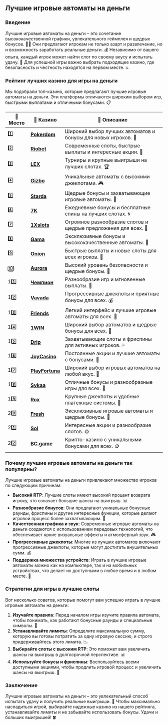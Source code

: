## Лучшие игровые автоматы на деньги

### Введение
Лучшие игровые автоматы на деньги – это сочетание высококачественной графики, увлекательного геймплея и щедрых бонусов. 🎰💸 Они предлагают игрокам не только азарт и развлечение, но и возможность заработать реальные деньги. 💰 Независимо от вашего опыта, каждый игрок может найти слот по своему вкусу и испытать удачу. 🎉 Для успешной игры важно выбрать подходящее казино, где безопасность и честность находятся на первом месте. 🔝

### Рейтинг лучших казино для игры на деньги
Мы подобрали топ-казино, которые предлагают лучшие игровые автоматы на деньги. Эти платформы отличаются широким выбором игр, быстрыми выплатами и отличными бонусами. 📋

| 🥇 **Место** | 🎰 **Казино** | 💬 **Описание** |
|-------------|-------------|----------------|
| 1️⃣ | [**Pokerdom**](https://brandplay.link/4k77v2yx) | Широкий выбор лучших автоматов и бонусы для новых игроков. 🎁 |
| 2️⃣ | [**Riobet**](https://brandplay.link/7xBLTPyj) | Современные слоты, быстрые выплаты и интересные акции. 🤑 |
| 3️⃣ | [**LEX**](https://brandplay.link/zW4hdDFV) | Турниры и крупные выигрыши на лучших слотах. 🏆 |
| 4️⃣ | [**Gizbo**](https://brandplay.link/bprXw4YV) | Уникальные автоматы с высокими джекпотами. 🎮 |
| 5️⃣ | [**Starda**](https://brandplay.link/fB7xwRFL) | Щедрые бонусы и захватывающие игровые автоматы. 🌟 |
| 6️⃣ | [**7K**](https://brandplay.link/BvQyFShp) | Ежедневные бонусы и бесплатные спины на лучших слотах. 🌀 |
| 7️⃣ | [**1Xslots**](https://brandplay.link/hSB1khtr) | Огромное разнообразие слотов и щедрые предложения для всех. 🎰 |
| 8️⃣ | [**Gama**](https://brandplay.link/j6NMKsDz) | Эксклюзивные бонусы и высококачественные автоматы. 🧩 |
| 9️⃣ | [**Onion**](https://brandplay.link/zBGRVpQ9) | Быстрые выплаты и новые слоты для всех игроков. 💎 |
| 🔟 | [**Aurora**](https://10trafic-stat2.com/click/668546556bcc6313411604bd/6766/13032/subaccount) | Высокий уровень безопасности и щедрые бонусы. 🚀 |
| 11️⃣ | [**Чемпион**](https://temon-gter.cfd/go/lRq?p80412p304504pcc44t17455) | Разнообразие игр и мгновенные выплаты. 🥇 |
| 12️⃣ | [**Vavada**](https://vavadapartner.pro/?promo=ea5c9275-6854-4505-94fc-95ab18221945-linkb2) | Прогрессивные джекпоты и приятные бонусы для всех. 💰 |
| 13️⃣ | [**Friends**](https://gofriends.run/linkb2) | Легкий интерфейс и лучшие игровые автоматы для всех. 👯 |
| 14️⃣ | [**1WIN**](https://brandplay.link/smXVpBbG) | Широкий выбор автоматов и щедрые бонусы для всех. 🎲 |
| 15️⃣ | [**Drip**](https://drp-ircp01.com/c07e6a3db) | Захватывающие слоты и фриспины для активных игроков. 💦 |
| 16️⃣ | [**JoyCasino**](https://rpc30.call2me.pro/?/ru/registration?apkpop=0&partner=p24970p3291217pc98f) | Постоянные акции и лучшие автоматы с бонусами. 🎉 |
| 17️⃣ | [**PlayFortuna**](https://fortunapromo.net/alt/playfortuna/registration?0dc4a9362a71feb7e3f165fb8e766f70) | Широкий выбор игровых автоматов на любой вкус. 💎 |
| 18️⃣ | [**Sykaa**](https://s-two-way.com/?source=linkb2&pid=30697) | Отличные бонусы и разнообразные игры для всех. 🌈 |
| 19️⃣ | [**Rox**](https://rox-pvwfpjgcxe.com/cb1ee18a5) | Крупные джекпоты и удобные платежные системы. 💸 |
| 20️⃣ | [**Fresh**](https://fresh-eumwkxwao.com/c3f7b485d) | Эксклюзивные игровые автоматы и щедрые бонусы. 🥑 |
| 21️⃣ | [**Sol**](https://sol-mmtdzfbaco.com/cb2415bca) | Интересные акции и разнообразие слотов. 🌞 |
| 22️⃣ | [**BC.game**](https://partnerbcgame.com/dcc53d441) | Крипто-казино с уникальными бонусами для всех. 🪙 |

### Почему лучшие игровые автоматы на деньги так популярны?
Лучшие игровые автоматы на деньги привлекают множество игроков по следующим причинам:

- **Высокий RTP**: Лучшие слоты имеют высокий процент возврата игроку, что означает большие шансы на выигрыш. 📊
- **Разнообразие бонусов**: Они предлагают уникальные бонусные раунды, фриспины и другие интересные функции, которые делают игровой процесс более захватывающим. 🎁
- **Качественная графика и звук**: Современные игровые автоматы на деньги создаются с использованием передовых технологий, что обеспечивает яркие визуальные эффекты и атмосферный звук. 🎮
- **Прогрессивные джекпоты**: Многие из лучших автоматов включают прогрессивные джекпоты, которые могут достигать внушительных сумм. 💰
- **Поддержка множества устройств**: Играть в лучшие игровые автоматы можно как на компьютере, так и на мобильных устройствах, что делает их доступными в любое время и в любом месте. 📱

### Стратегии для игры в лучшие слоты
Вот несколько советов, которые помогут вам успешно играть в лучшие игровые автоматы на деньги:

1. **Изучайте правила**: Перед началом игры изучите правила автомата, чтобы понимать, как работают бонусные раунды и специальные символы. 📜
2. **Устанавливайте лимиты**: Определите максимальную сумму, которую вы готовы потратить за одну игровую сессию, и строго придерживайтесь этого лимита. 📉
3. **Выбирайте слоты с высоким RTP**: Это поможет вам увеличить шансы на выигрыш в долгосрочной перспективе. 📊
4. **Используйте бонусы и фриспины**: Воспользуйтесь всеми доступными акциями, чтобы продлить игровой процесс и увеличить шансы на выигрыш. 🎁

### Заключение
Лучшие игровые автоматы на деньги – это увлекательный способ испытать удачу и получить реальные выигрыши. 💸 Чтобы максимально насладиться игрой, выбирайте надежные казино из нашего рейтинга, устанавливайте лимиты и не забывайте использовать бонусы. Удачи и больших выигрышей! 🍀
